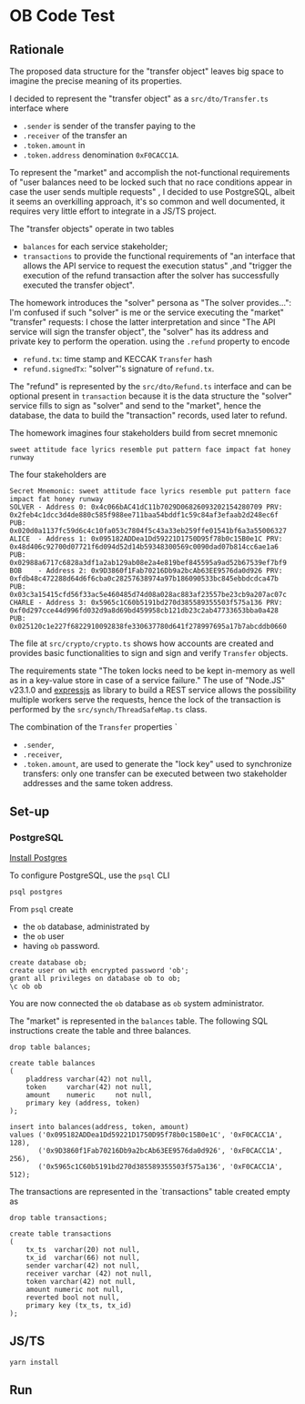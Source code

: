 # OB Code Test

## Rationale

The proposed data structure for the "transfer object" leaves big space to imagine the precise meaning of its
properties.

I decided to represent the "transfer object" as a `src/dto/Transfer.ts` interface where
* `.sender` is sender of the transfer paying to the
* `.receiver` of the transfer an
* `.token.amount` in
* `.token.address` denomination `0xF0CACC1A`.

To represent the "market" and accomplish the not-functional requirements of 
"user balances need to be locked such that no race conditions appear in case the user sends multiple requests" ,
I decided to use PostgreSQL, albeit it seems an overkilling approach, it's so common and well documented,
it requires very little effort to integrate in a JS/TS project.

The "transfer objects" operate in two tables
* `balances` for each service stakeholder;
* `transactions` to provide the functional requirements of
  "an  interface that allows the API service to request the execution status" ,and
  "trigger the execution of the refund transaction after the solver has successfully executed the transfer object".

The homework introduces the "solver" persona as "The solver provides...": I'm confused if such "solver" is me or
the service executing the "market" "transfer" requests: I chose the latter interpretation and since
"The API service will sign the transfer object", the "solver" has its address and private key to perform the operation.
using the `.refund` property to encode 
* `refund.tx`: time stamp and KECCAK `Transfer` hash
* `refund.signedTx`: "solver"'s signature of `refund.tx`.

The "refund" is represented by the `src/dto/Refund.ts` interface and can be optional present in `transaction`
because it is the data structure the "solver" service fills to sign as "solver" and send to the "market", hence
the database, the data to build the "transaction" records, used later to refund.

The homework imagines four stakeholders build from secret mnemonic
```text
sweet attitude face lyrics resemble put pattern face impact fat honey runway
```
The four stakeholders are
```text
Secret Mnemonic: sweet attitude face lyrics resemble put pattern face impact fat honey runway
SOLVER - Address 0: 0x4c066bAC41dC11b7029D06826093202154280709 PRV: 0x2feb4c1dcc3d4de880c585f988ee711baa54bddf1c59c84af3efaab2d248ec6f PUB: 0x020d0a1137fc59d6c4c10fa053c7804f5c43a33eb259ffe01541bf6a3a55006327
ALICE  - Address 1: 0x095182ADDea1Dd59221D1750D95f78b0c15B0e1C PRV: 0x48d406c92700d07721f6d094d52d14b59348300569c0090dad07b814cc6ae1a6 PUB: 0x02988a6717c6828a3df1a2ab129ab08e2a4e819bef845595a9ad52b67539ef7bf9
BOB    - Address 2: 0x9D3860f1Fab70216Db9a2bcAb63EE9576da0d926 PRV: 0xfdb48c472288d64d6f6cba0c28257638974a97b186090533bc845ebbdcdca47b PUB: 0x03c3a15415cfd56f33ac5e460485d74d08a028ac883af23557be23cb9a207ac07c
CHARLE - Address 3: 0x5965c1C60b5191bd270d385589355503f575a136 PRV: 0xf0d297cce44d996fd032d9a8d69bd459958cb121db23c2ab47733653bba0a428 PUB: 0x025120c1e227f6822910092838fe330637780d641f278997695a17b7abcddb0660
```

The file at `src/crypto/crypto.ts` shows how accounts are created and provides basic functionalities to sign and
sign and verify `Transfer` objects.

The requirements state "The token locks need to be kept in-memory as well as in a key-value store
in case of a service failure."
The use of "Node.JS" v23.1.0 and [expressjs](https://expressjs.com/) as library to build a REST
service allows the possibility multiple workers serve the requests, hence the lock of the transaction is
performed by the `src/synch/ThreadSafeMap.ts` class.

The combination of the `Transfer` properties `
* `.sender`,
* `.receiver`,
* `.token.amount`,
are used to generate the "lock key" used to synchronize transfers: only one transfer can be executed between two 
stakeholder addresses and the same token address.


## Set-up

### PostgreSQL

[Install Postgres](https://www.postgresql.org/download/)

To configure PostgreSQL, use the `psql` CLI

```shell
psql postgres
```

From `psql` create

* the `ob` database, administrated by
* the `ob` user
* having `ob` password.

```postgresql
create database ob;
create user on with encrypted password 'ob';
grant all privileges on database ob to ob;
\c ob ob
```

You are now connected the `ob` database as `ob` system administrator.

The "market" is represented in the `balances` table.
The following SQL instructions create the table and three balances.

```postgresql
drop table balances;

create table balances
(
    pladdress varchar(42) not null,
    token     varchar(42) not null,
    amount    numeric     not null,
    primary key (address, token)
);

insert into balances(address, token, amount)
values ('0x095182ADDea1Dd59221D1750D95f78b0c15B0e1C', '0xF0CACC1A', 128),
       ('0x9D3860f1Fab70216Db9a2bcAb63EE9576da0d926', '0xF0CACC1A', 256),
       ('0x5965c1C60b5191bd270d385589355503f575a136', '0xF0CACC1A', 512);
```

The transactions are represented in the `transactions" table created empty as

```postgresql
drop table transactions;

create table transactions
(
    tx_ts  varchar(20) not null,
    tx_id  varchar(66) not null,
    sender varchar(42) not null,
    receiver varchar (42) not null,
    token varchar(42) not null,
    amount numeric not null,
    reverted bool not null,
    primary key (tx_ts, tx_id)
);
```

## JS/TS

```shell
yarn install
```

## Run



